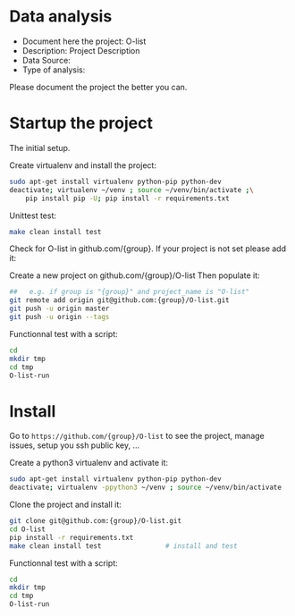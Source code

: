 # Data analysis
- Document here the project: O-list
- Description: Project Description
- Data Source:
- Type of analysis:

Please document the project the better you can.

# Startup the project

The initial setup.

Create virtualenv and install the project:
```bash
sudo apt-get install virtualenv python-pip python-dev
deactivate; virtualenv ~/venv ; source ~/venv/bin/activate ;\
    pip install pip -U; pip install -r requirements.txt
```

Unittest test:
```bash
make clean install test
```

Check for O-list in github.com/{group}. If your project is not set please add it:

Create a new project on github.com/{group}/O-list
Then populate it:

```bash
##   e.g. if group is "{group}" and project_name is "O-list"
git remote add origin git@github.com:{group}/O-list.git
git push -u origin master
git push -u origin --tags
```

Functionnal test with a script:

```bash
cd
mkdir tmp
cd tmp
O-list-run
```

# Install

Go to `https://github.com/{group}/O-list` to see the project, manage issues,
setup you ssh public key, ...

Create a python3 virtualenv and activate it:

```bash
sudo apt-get install virtualenv python-pip python-dev
deactivate; virtualenv -ppython3 ~/venv ; source ~/venv/bin/activate
```

Clone the project and install it:

```bash
git clone git@github.com:{group}/O-list.git
cd O-list
pip install -r requirements.txt
make clean install test                # install and test
```
Functionnal test with a script:

```bash
cd
mkdir tmp
cd tmp
O-list-run
```
